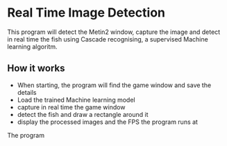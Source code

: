 # Real Time Image Detection

This program will detect the Metin2 window, capture the image and detect in real time the fish using Cascade recognising, a  supervised Machine learning algoritm.

## How it works

- When starting, the program will find the game window and save the details
- Load the trained Machine learning model
- capture in real time the game window
- detect the fish and draw a rectangle around it
- display the processed images and the FPS the program runs at

The program 
